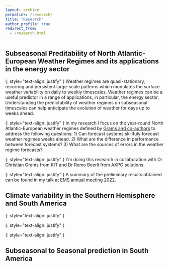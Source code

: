 ```yaml
---
layout: archive
permalink: /research/
title: "Research"
author_profile: true
redirect_from: 
  - /research.html
---
```

## Subseasonal Preditability of North Atlantic-European Weather Regimes and its applications in the energy sector

{: style="text-align: justify" }
Weather regimes are quasi-stationary, recurring and persistent large-scale patterns which modulates the surface weather variability on daily to weekly timescales. Weather regimes can be a useful predictor in a range of applications, in particular, the energy sector. Understanding the predictability of weather regimes on subseasonal timescales can help anticipate the evolution of weather for days up to weeks ahead.

{: style="text-align: justify" }
In my research I focus on the year-round North Atlantic-European weather regimes defined by [Grams and co-authors](https://www.nature.com/articles/nclimate3338) to address the following questions: 1) Can forecast systems skillfuly forecast weather regimes weeks ahead. 2) What are the difference in performance between forecast systems? 3) What are the sources of errors in the weather regime forecasts?

 
{: style="text-align: justify" }
I'm doing this research in collaboration with Dr Christian Grams from KIT and Dr Remo Beerli from AXPO solutions.

{: style="text-align: justify" }
A summary of the preliminary results obtained can be found in my talk at [EMS annual meeting 2022](https://meetingorganizer.copernicus.org/EMS2022/EMS2022-156.html).


## Climate variability in the Southern Hemisphere and South America

{: style="text-align: justify" }

{: style="text-align: justify" }

{: style="text-align: justify" }

## Subseasonal to Seasonal prediction in South America

